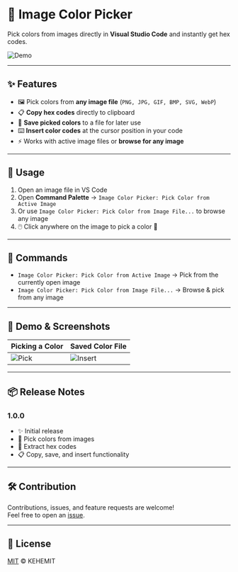 # 🎨 Image Color Picker

Pick colors from images directly in **Visual Studio Code** and instantly get hex codes.

![Demo](images/demo1.gif)

---

## ✨ Features

- 🖼️ Pick colors from **any image file** (`PNG, JPG, GIF, BMP, SVG, WebP`)
- 📋 **Copy hex codes** directly to clipboard
- 💾 **Save picked colors** to a file for later use
- ⌨️ **Insert color codes** at the cursor position in your code
- ⚡ Works with active image files or **browse for any image**

---

## 🚀 Usage

1. Open an image file in VS Code
2. Open **Command Palette** → `Image Color Picker: Pick Color from Active Image`
3. Or use `Image Color Picker: Pick Color from Image File...` to browse any image
4. 🖱️ Click anywhere on the image to pick a color 🎉

---

## 🔧 Commands

- `Image Color Picker: Pick Color from Active Image` → Pick from the currently open image
- `Image Color Picker: Pick Color from Image File...` → Browse & pick from any image

---

## 📸 Demo & Screenshots

| Picking a Color          | Saved Color File                  |
| ------------------------ | --------------------------------- |
| ![Pick](images/demo1.gif) | ![Insert](images/demo2.gif) |

---

## 📦 Release Notes

### 1.0.0

- ✨ Initial release
- 🎨 Pick colors from images
- 🔑 Extract hex codes
- 📋 Copy, save, and insert functionality

---

## 🛠️ Contribution

Contributions, issues, and feature requests are welcome!  
Feel free to open an [issue](https://github.com/KEHEM-IT/image-color-picker/issues).

---

## 📜 License

[MIT](LICENSE) © KEHEMIT
